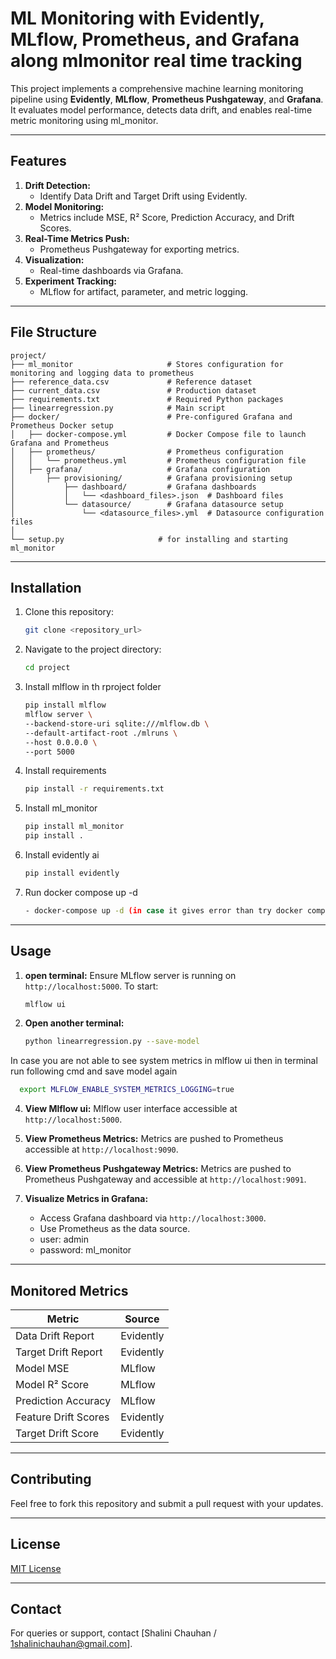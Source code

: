 # ML Monitoring with Evidently, MLflow, Prometheus, and Grafana along mlmonitor real time tracking

This project implements a comprehensive machine learning monitoring pipeline using **Evidently**, **MLflow**, **Prometheus Pushgateway**, and **Grafana**. It evaluates model performance, detects data drift, and enables real-time metric monitoring using ml_monitor.

---

## Features

1. **Drift Detection:**
   - Identify Data Drift and Target Drift using Evidently.
2. **Model Monitoring:**
   - Metrics include MSE, R² Score, Prediction Accuracy, and Drift Scores.
3. **Real-Time Metrics Push:**
   - Prometheus Pushgateway for exporting metrics.
4. **Visualization:**
   - Real-time dashboards via Grafana.
5. **Experiment Tracking:**
   - MLflow for artifact, parameter, and metric logging.
---

## File Structure

```
project/
├── ml_monitor                     # Stores configuration for monitoring and logging data to prometheus
├── reference_data.csv             # Reference dataset
├── current_data.csv               # Production dataset
├── requirements.txt               # Required Python packages
├── linearregression.py            # Main script                   
├── docker/                        # Pre-configured Grafana and Prometheus Docker setup
│   ├── docker-compose.yml         # Docker Compose file to launch Grafana and Prometheus
│   ├── prometheus/                # Prometheus configuration
│   │   └── prometheus.yml         # Prometheus configuration file
│   ├── grafana/                   # Grafana configuration
│       ├── provisioning/          # Grafana provisioning setup
│           ├── dashboard/         # Grafana dashboards
│           │   └── <dashboard_files>.json  # Dashboard files
│           └── datasource/        # Grafana datasource setup
│               └── <datasource_files>.yml  # Datasource configuration files
│         
└── setup.py                     # for installing and starting ml_monitor

```

---

## Installation

1. Clone this repository:
   ```bash
   git clone <repository_url>
   ```
2. Navigate to the project directory:
   ```bash
   cd project
   ```
3. Install mlflow in th rproject folder
   ```bash
   pip install mlflow
   mlflow server \
   --backend-store-uri sqlite:///mlflow.db \
   --default-artifact-root ./mlruns \
   --host 0.0.0.0 \
   --port 5000
   ```
2. Install requirements
   ```bash
   pip install -r requirements.txt
   ```
3. Install ml_monitor
   ```bash
   pip install ml_monitor
   pip install .
   ```
4. Install evidently ai
   ```bash
   pip install evidently
   ```
5. Run docker compose up -d
   ```bash
   - docker-compose up -d (in case it gives error than try docker compose up -d)
   ```
---

## Usage

1. **open terminal:**
   Ensure MLflow server is running on `http://localhost:5000`. To start:
   ```bash
   mlflow ui
   ```

2. **Open another terminal:**
    ```bash
   python linearregression.py --save-model
   ```
In case you are not able to see system metrics in mlflow ui then in terminal run following cmd and save model again
 ```bash
   export MLFLOW_ENABLE_SYSTEM_METRICS_LOGGING=true
   ```
4. **View Mlflow ui:**
   Mlflow user interface accessible at `http://localhost:5000`.
   
5. **View Prometheus Metrics:**
   Metrics are pushed to Prometheus   accessible at `http://localhost:9090`.

6. **View Prometheus Pushgateway Metrics:**
   Metrics are pushed to Prometheus Pushgateway and accessible at `http://localhost:9091`.   

7. **Visualize Metrics in Grafana:**
   - Access Grafana dashboard via `http://localhost:3000`.
   - Use Prometheus as the data source.
   - user: admin
   - password: ml_monitor
---



## Monitored Metrics

| **Metric**           | **Source**     |
|-----------------------|----------------|
| Data Drift Report    | Evidently      |
| Target Drift Report  | Evidently      |
| Model MSE            | MLflow         |
| Model R² Score       | MLflow         |
| Prediction Accuracy  | MLflow         |
| Feature Drift Scores | Evidently      |
| Target Drift Score   | Evidently      |

---

## Contributing

Feel free to fork this repository and submit a pull request with your updates.

---

## License

[MIT License](LICENSE)

---

## Contact

For queries or support, contact [Shalini Chauhan / 1shalinichauhan@gmail.com].

